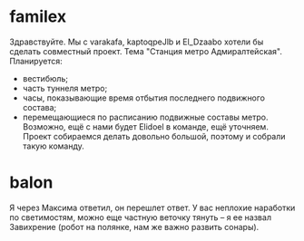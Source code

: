 # familex
Здравствуйте.
Мы с varakafa, kaptoqpeJlb и El_Dzaabo хотели бы сделать совместный проект.
Тема "Станция метро Адмиралтейская".
Планируется:
- вестибюль;
- часть туннеля метро;
- часы, показывающие время отбытия последнего подвижного состава;
- перемещающиеся по расписанию подвижные составы метро.
Возможно, ещё с нами будет Elidoel в команде, ещё уточняем.
Проект собираемся делать довольно большой, поэтому и собрали такую команду.

# balon
Я через Максима ответил, он перешлет ответ. У вас неплохие наработки по светимостям, можно еще частную веточку тянуть – я ее назвал Завихрение (робот на полянке, нам же важно развить сонары).

